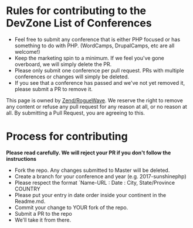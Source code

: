 # Rules for contributing to the DevZone List of Conferences

* Feel free to submit any conference that is either PHP focused or has something to do with PHP. (WordCamps, DrupalCamps, etc are all welcome!)
* Keep the marketing spin to a minimum. If we feel you've gone overboard, we will simply delete the PR.
* Please only submit one conference per pull request. PRs with multiple conferences or changes will simply be deleted.
* If you see that a conference has passed and we've not yet removed it, please submit a PR to remove it. 

This page is owned by [Zend/RogueWave](http://www.roguewave.com/). We reserve the right to remove any content or refuse any pull request for any reason at all, or no reason at all. By submitting a Pull Request, you are agreeing to this.

# Process for contributing
**Please read carefully. We will reject your PR if you don't follow the instructions**

* Fork the repo. Any changes submitted to Master will be deleted.
* Create a branch for your conference and year (e.g. 2017-sunshinephp)
* Please respect the format `Name-URL : Date : City, State/Province  COUNTRY
* Please put your entry in date order inside your continent in the Readme.md. 
* Commit your change to YOUR fork of the repo.
* Submit a PR to the repo
* We'll take it from there. 